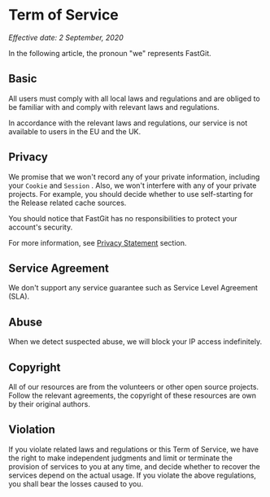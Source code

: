 # Term of Service

*Effective date: 2 September, 2020*

In the following article, the pronoun "we" represents FastGit.

## Basic

All users must comply with all local laws and regulations and are obliged to be familiar with and comply with relevant laws and regulations.

In accordance with the relevant laws and regulations, our service is not available to users in the EU and the UK.

## Privacy

We promise that we won't record any of your private information, including your `Cookie` and `Session` . Also, we won't interfere with any of your private projects. For example, you should decide whether to use self-starting for the Release related cache sources.

You should notice that FastGit has no responsibilities to protect your account's security.

For more information, see [Privacy Statement](privacy.md) section.

## Service Agreement

We don't support any service guarantee such as Service Level Agreement (SLA).

## Abuse

When we detect suspected abuse, we will block your IP access indefinitely.

## Copyright

All of our resources are from the volunteers or other open source projects. Follow the relevant agreements, the copyright of these resources are own by their original authors.

## Violation

If you violate related laws and regulations or this Term of Service, we have the right to make independent judgments and limit or terminate the provision of services to you at any time, and decide whether to recover the services depend on the actual usage. If you violate the above regulations, you shall bear the losses caused to you.
